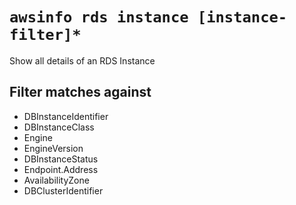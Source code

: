 # `awsinfo rds instance [instance-filter]*`

Show all details of an RDS Instance

## Filter matches against

* DBInstanceIdentifier 
* DBInstanceClass 
* Engine 
* EngineVersion 
* DBInstanceStatus 
* Endpoint.Address 
* AvailabilityZone 
* DBClusterIdentifier
